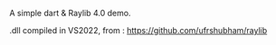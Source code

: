 A simple dart & Raylib 4.0 demo.

.dll compiled in VS2022, from :
https://github.com/ufrshubham/raylib
